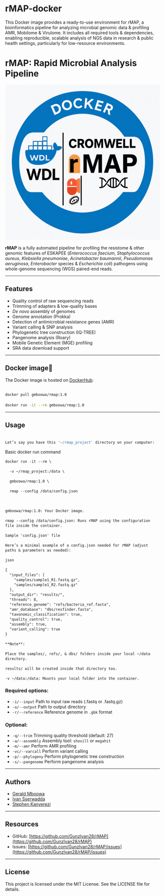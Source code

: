# rMAP-docker
This Docker image provides a ready-to-use environment for rMAP, a bioinformatics pipeline for analyzing microbial genomic data &amp; profiling AMR, Mobilome &amp; Virulome. It includes all required tools &amp; dependencies, enabling reproducible, scalable analysis of NGS data in research &amp; public health settings, particularly for low-resource environments.

# rMAP: Rapid Microbial Analysis Pipeline

![rMAP Logo](logo.jpg)

**rMAP** is a fully automated pipeline for profiling the resistome & other genomic features of ESKAPEE (*Enterococcus faecium*, *Staphylococcus aureus*, *Klebsiella pneumoniae*, *Acinetobacter baumannii*, *Pseudomonas aeruginosa*, *Enterobacter* species & *Escherichia coli*) pathogens using whole-genome sequencing (WGS) paired-end reads.

---

## Features

- Quality control of raw sequencing reads
- Trimming of adapters & low-quality bases
- *De novo* assembly of genomes
- Genome annotation (Prokka)
- Detection of antimicrobial resistance genes (AMR)
- Variant calling & SNP analysis
- Phylogenetic tree construction (IQ-TREE)
- Pangenome analysis (Roary)
- Mobile Genetic Element (MGE) profiling
- SRA data download support

---

## Docker image🐳

The Docker image is hosted on [DockerHub](https://hub.docker.com/r/gmboowa/rmap):

```bash

docker pull gmboowa/rmap:1.0

docker run -it --rm gmboowa/rmap:1.0

```

---

## Usage

```bash

Let’s say you have this '~/rmap_project' directory on your computer:

```
Basic docker run command

```
docker run -it --rm \

  -v ~/rmap_project:/data \
  
  gmboowa/rmap:1.0 \
  
  rmap --config /data/config.json
  
  

gmboowa/rmap:1.0: Your Docker image.

rmap --config /data/config.json: Runs rMAP using the configuration file inside the container.

Sample 'config.json' file

Here’s a minimal example of a config.json needed for rMAP (adjust paths & parameters as needed):

json

{
  "input_files": [
    "samples/sample1_R1.fastq.gz",
    "samples/sample1_R2.fastq.gz"
  ],
  "output_dir": "results/",
  "threads": 8,
  "reference_genome": "refs/bacteria_ref.fasta",
  "amr_database": "dbs/resfinder.fasta",
  "taxonomic_classification": true,
  "quality_control": true,
  "assembly": true,
  "variant_calling": true
}

**Note**:

Place the samples/, refs/, & dbs/ folders inside your local ~/data directory.

results/ will be created inside that directory too.

-v ~/data:/data: Mounts your local folder into the container.

```

### Required options:

- `-i/--input`     Path to input raw reads (.fastq or .fastq.gz)
- `-o/--output`    Path to output directory
- `-r/--reference` Reference genome in `.gbk` format

### Optional:

- `-q/--trim`      Trimming quality threshold (default: 27)
- `-a/--assembly`  Assembly tool: `shovill` or `megahit`
- `-m/--amr`       Perform AMR profiling
- `-vc/--varcall`  Perform variant calling
- `-p/--phylogeny` Perform phylogenetic tree construction
- `-s/--pangenome` Perform pangenome analysis

---

## Authors

- [Gerald Mboowa](https://github.com/gmboowa)
- [Ivan Sserwadda](https://github.com/GunzIvan28)
- [Stephen Kanyerezi](https://github.com/Kanyerezi30)

---

## Resources

- GitHub: [https://github.com/GunzIvan28/rMAP](https://github.com/GunzIvan28/rMAP)
- Issues: [https://github.com/GunzIvan28/rMAP/issues](https://github.com/GunzIvan28/rMAP/issues)

---

## License

This project is licensed under the MIT License. See the LICENSE file for details.

